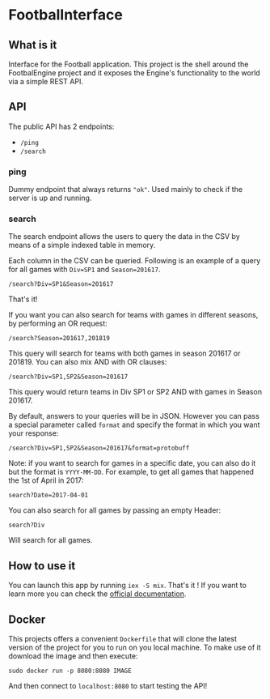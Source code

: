# FootbalInterface

## What is it

Interface for the Football application. This project is the shell around the
FootbalEngine project and it exposes the Engine's functionality to the world via
a simple REST API.

## API

The public API has 2 endpoints:

- `/ping` 
- `/search`

### ping

Dummy endpoint that always returns `"ok"`. Used mainly to check if
the server is up and running.

### search

The search endpoint allows the users to query the data in the CSV by means of a
simple indexed table in memory.

Each column in the CSV can be queried. Following is an example of a query for
all games with `Div=SP1` and `Season=201617`.

`/search?Div=SP1&Season=201617`

That's it!

If you want you can also search for teams with games in different seasons, by
performing an OR request:

`/search?Season=201617,201819`

This query will search for teams with both games in season 201617 or 201819.
You can also mix AND with OR clauses:

`/search?Div=SP1,SP2&Season=201617`

This query would return teams in Div SP1 or SP2 AND with games in Season 201617.

By default, answers to your queries will be in JSON. However you can pass a
special parameter called `format` and specify the format in which you want your
response:

`/search?Div=SP1,SP2&Season=201617&format=protobuff`

Note: if you want to search for games in a specific date, you can also do it but
the format is `YYYY-MM-DD`. For example, to get all games that happened the 1st
of April in 2017:

`search?Date=2017-04-01`

You can also search for all games by passing an empty Header:

`search?Div`

Will search for all games.

## How to use it

You can launch this app by running `iex -S mix`. That's it !
If you want to learn more you can check the [official documentation](https://fl4m3ph03n1x.github.io/footbal_interface/api-reference.html).

## Docker

This projects offers a convenient `Dockerfile` that will clone the latest
version of the project for you to run on you local machine. To make use of it
download the image and then execute:

`sudo docker run -p 8080:8080 IMAGE`

And then connect to `localhost:8080` to start testing the API!
